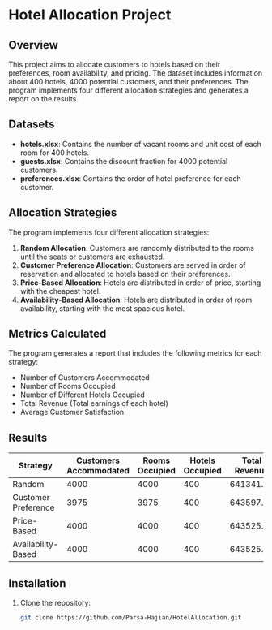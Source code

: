 # Hotel Allocation Project

## Overview

This project aims to allocate customers to hotels based on their preferences, room availability, and pricing. The dataset includes information about 400 hotels, 4000 potential customers, and their preferences. The program implements four different allocation strategies and generates a report on the results.

## Datasets

- **hotels.xlsx**: Contains the number of vacant rooms and unit cost of each room for 400 hotels.
- **guests.xlsx**: Contains the discount fraction for 4000 potential customers.
- **preferences.xlsx**: Contains the order of hotel preference for each customer.

## Allocation Strategies

The program implements four different allocation strategies:

1. **Random Allocation**: Customers are randomly distributed to the rooms until the seats or customers are exhausted.
2. **Customer Preference Allocation**: Customers are served in order of reservation and allocated to hotels based on their preferences.
3. **Price-Based Allocation**: Hotels are distributed in order of price, starting with the cheapest hotel.
4. **Availability-Based Allocation**: Hotels are distributed in order of room availability, starting with the most spacious hotel.

## Metrics Calculated

The program generates a report that includes the following metrics for each strategy:

- Number of Customers Accommodated
- Number of Rooms Occupied
- Number of Different Hotels Occupied
- Total Revenue (Total earnings of each hotel)
- Average Customer Satisfaction

## Results

| Strategy                | Customers Accommodated | Rooms Occupied | Hotels Occupied | Total Revenue | Average Satisfaction |
|-------------------------|------------------------|----------------|------------------|---------------|----------------------|
| Random                  | 4000                   | 4000           | 400              | 641341.87     | 0.141225             |
| Customer Preference     | 3975                   | 3975           | 400              | 643597.53     | 0.892507             |
| Price-Based             | 4000                   | 4000           | 400              | 643525.05     | 1.000000             |
| Availability-Based      | 4000                   | 4000           | 400              | 643525.05     | 1.000000             |

## Installation

1. Clone the repository:
   ```bash
   git clone https://github.com/Parsa-Hajian/HotelAllocation.git
